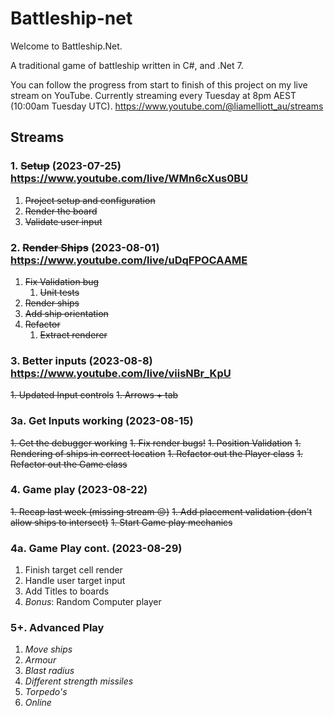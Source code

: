 # Battleship-net

Welcome to Battleship.Net. 

A traditional game of battleship written in C#, and .Net 7.

You can follow the progress from start to finish of this project on my live stream on YouTube. Currently streaming every Tuesday at 8pm AEST (10:00am Tuesday UTC). https://www.youtube.com/@liamelliott_au/streams

## Streams

### 1. ~~Setup~~ (2023-07-25) https://www.youtube.com/live/WMn6cXus0BU

1. ~~Project setup and configuration~~
1. ~~Render the board~~
1. ~~Validate user input~~

### 2. ~~Render Ships~~ (2023-08-01) https://www.youtube.com/live/uDqFPOCAAME

1. ~~Fix Validation bug~~
    1. ~~Unit tests~~
1. ~~Render ships~~
1. ~~Add ship orientation~~
1. ~~Refactor~~ 
    1. ~~Extract renderer~~

### 3. Better inputs (2023-08-8) https://www.youtube.com/live/viisNBr_KpU

~~1. Updated Input controls~~
    ~~1. Arrows + tab~~

### 3a. Get Inputs working (2023-08-15)

~~1. Get the debugger working~~
~~1. Fix render bugs!~~
~~1. Position Validation~~
~~1. Rendering of ships in correct location~~
~~1. Refactor out the Player class~~
~~1. Refactor out the Game class~~

### 4. Game play (2023-08-22)

~~1. Recap last week (missing stream 😔)~~
~~1. Add placement validation (don't allow ships to intersect)~~
~~1. Start Game play mechanics~~

### 4a. Game Play cont. (2023-08-29)

1. Finish target cell render
1. Handle user target input
1. Add Titles to boards
1. *Bonus*: Random Computer player

### 5+. Advanced Play

1. _Move ships_
1. _Armour_
1. _Blast radius_
1. _Different strength missiles_
1. _Torpedo's_
1. _Online_
